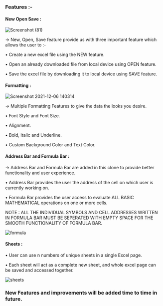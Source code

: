 
### Features :-

#### New Open Save :
![Screenshot (81)](https://user-images.githubusercontent.com/77201192/144808456-b8d77811-fc61-4c9f-9b34-b358cd5dd206.png)

  → New, Open, Save feature provide us with three important feature which allows the user to :-
  
   • Create a new excel file using the NEW feature.

   • Open an already downloaded file from local device using OPEN feature.

   • Save the excel file by downloading it to local device using SAVE feature.

#### Formatting :
![Screenshot 2021-12-06 140314](https://user-images.githubusercontent.com/77201192/144813365-a191a248-0d2d-441b-9053-926ccda85516.png)
 
 → Multiple Formatting Features to give the data the looks you desire.

• Font Style and Font Size.

• Alignment.

• Bold, Italic and Underline.

• Custom Background Color and Text Color.

#### Address Bar and Formula Bar :
→ Address Bar and Formula Bar are added in this clone to provide better functionality and user experience.

• Address Bar provides the user the address of the cell on which user is currently working on.

• Formula Bar provides the user access to evaluate ALL BASIC MATHEMATICAL operations on one or more cells.

NOTE : ALL THE INDIVIDUAL SYMBOLS AND CELL ADDRESSES WRITTEN IN FORMULA BAR MUST BE SEPERATED WITH EMPTY SPACE FOR THE SMOOTH FUNCTIONALITY OF FORMULA BAR.

![formula](https://user-images.githubusercontent.com/77201192/144818496-e8bd1c58-6971-4f62-99f7-fdb04d8283c0.gif)

#### Sheets :
• User can use n numbers of unique sheets in a single Excel page.

• Each sheet will act as a complete new sheet, and whole excel page can be saved and accessed together.

![sheets](https://user-images.githubusercontent.com/77201192/144820227-97accd4e-dcb1-449b-b24d-2b0160fc5c99.png)

### New Features and improvements will be added time to time in future.
